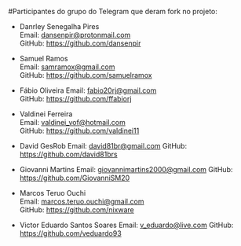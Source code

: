 #Participantes do grupo do Telegram que deram fork no projeto:

- Danrley Senegalha Pires  
Email: dansenpir@protonmail.com  
GitHub: https://github.com/dansenpir

- Samuel Ramos  
Email: samramox@gmail.com  
GitHub: https://github.com/samuelramox

- Fábio Oliveira
Email: fabio20rj@gmail.com  
GitHub: https://github.com/ffabiorj

- Valdinei Ferreira  
Email: valdinei_vof@hotmail.com  
GitHub: https://github.com/valdinei11  

- David GesRob
Email: david81br@gmail.com
GitHub: https://github.com/david81brs

- Giovanni Martins
Email: giovannimartins2000@gmail.com
GitHub: https://github.com/GiovanniSM20

- Marcos Teruo Ouchi  
Email: marcos.teruo.ouchi@gmail.com  
GitHub: https://github.com/nixware  

- Victor Eduardo Santos Soares
Email: v_eduardo@live.com
GitHub: https://github.com/veduardo93
